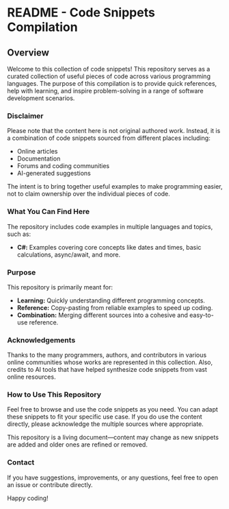 # README - Code Snippets Compilation

## Overview
Welcome to this collection of code snippets! This repository serves as a curated collection of useful pieces of code across various programming languages. The purpose of this compilation is to provide quick references, help with learning, and inspire problem-solving in a range of software development scenarios.

### Disclaimer
Please note that the content here is not original authored work. Instead, it is a combination of code snippets sourced from different places including:
- Online articles
- Documentation
- Forums and coding communities
- AI-generated suggestions

The intent is to bring together useful examples to make programming easier, not to claim ownership over the individual pieces of code.

### What You Can Find Here
The repository includes code examples in multiple languages and topics, such as:
- **C#:** Examples covering core concepts like dates and times, basic calculations, async/await, and more.

### Purpose
This repository is primarily meant for:
- **Learning:** Quickly understanding different programming concepts.
- **Reference:** Copy-pasting from reliable examples to speed up coding.
- **Combination:** Merging different sources into a cohesive and easy-to-use reference.

### Acknowledgements
Thanks to the many programmers, authors, and contributors in various online communities whose works are represented in this collection. Also, credits to AI tools that have helped synthesize code snippets from vast online resources.

### How to Use This Repository
Feel free to browse and use the code snippets as you need. You can adapt these snippets to fit your specific use case. If you do use the content directly, please acknowledge the multiple sources where appropriate.

This repository is a living document—content may change as new snippets are added and older ones are refined or removed.

### Contact
If you have suggestions, improvements, or any questions, feel free to open an issue or contribute directly.

Happy coding!
